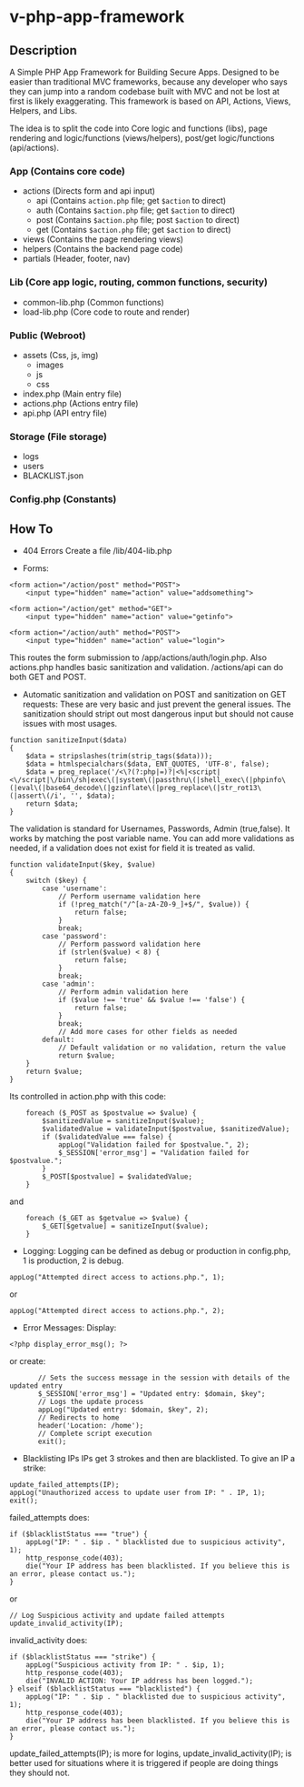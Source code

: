 # v-php-app-framework

## Description

A Simple PHP App Framework for Building Secure Apps. Designed to be easier than traditional MVC frameworks, because any developer who says they can jump into a random codebase built with MVC and not be lost at first is likely exaggerating. This framework is based on API, Actions, Views, Helpers, and Libs.

The idea is to split the code into Core logic and functions (libs), page rendering and logic/functions (views/helpers), post/get logic/functions (api/actions).

### App (Contains core code)

- actions (Directs form and api input)
  - api (Contains `action.php` file; get `$action` to direct)
  - auth (Contains `$action.php` file; get `$action` to direct)
  - post (Contains `$action.php` file; post `$action` to direct)
  - get (Contains `$action.php` file; get `$action` to direct)
- views (Contains the page rendering views)
- helpers (Contains the backend page code)
- partials (Header, footer, nav)

### Lib (Core app logic, routing, common functions, security)

- common-lib.php (Common functions)
- load-lib.php (Core code to route and render)

### Public (Webroot)

- assets (Css, js, img)
  - images
  - js
  - css
- index.php (Main entry file)
- actions.php (Actions entry file)
- api.php (API entry file)

### Storage (File storage)

- logs
- users
- BLACKLIST.json

### Config.php (Constants)

## How To

- 404 Errors
Create a file /lib/404-lib.php

- Forms:

```
<form action="/action/post" method="POST">
    <input type="hidden" name="action" value="addsomething">
```

```
<form action="/action/get" method="GET">
    <input type="hidden" name="action" value="getinfo">
```

```
<form action="/action/auth" method="POST">
    <input type="hidden" name="action" value="login">
```

This routes the form submission to /app/actions/auth/login.php. Also actions.php handles basic sanitization and validation. /actions/api can do both GET and POST.

- Automatic sanitization and validation on POST and sanitization on GET requests:
  These are very basic and just prevent the general issues. The sanitization should stript out most dangerous input but should not cause issues with most usages.

```
function sanitizeInput($data)
{
    $data = stripslashes(trim(strip_tags($data)));
    $data = htmlspecialchars($data, ENT_QUOTES, 'UTF-8', false);
    $data = preg_replace('/<\?(?:php|=)?|<%|<script|<\/script|\/bin\/sh|exec\(|system\(|passthru\(|shell_exec\(|phpinfo\(|eval\(|base64_decode\(|gzinflate\(|preg_replace\(|str_rot13\(|assert\(/i', '', $data);
    return $data;
}
```

The validation is standard for Usernames, Passwords, Admin (true,false). It works by matching the post variable name. You can add more validations as needed, if a validation does not exist for field it is treated as valid.

```
function validateInput($key, $value)
{
    switch ($key) {
        case 'username':
            // Perform username validation here
            if (!preg_match("/^[a-zA-Z0-9_]+$/", $value)) {
                return false;
            }
            break;
        case 'password':
            // Perform password validation here
            if (strlen($value) < 8) {
                return false;
            }
            break;
        case 'admin':
            // Perform admin validation here
            if ($value !== 'true' && $value !== 'false') {
                return false;
            }
            break;
            // Add more cases for other fields as needed
        default:
            // Default validation or no validation, return the value
            return $value;
    }
    return $value;
}
```

Its controlled in action.php with this code:

```
    foreach ($_POST as $postvalue => $value) {
        $sanitizedValue = sanitizeInput($value);
        $validatedValue = validateInput($postvalue, $sanitizedValue);
        if ($validatedValue === false) {
            appLog("Validation failed for $postvalue.", 2);
            $_SESSION['error_msg'] = "Validation failed for $postvalue.";
        }
        $_POST[$postvalue] = $validatedValue;
    }
```

and

```
    foreach ($_GET as $getvalue => $value) {
        $_GET[$getvalue] = sanitizeInput($value);
    }
```

- Logging:
Logging can be defined as debug or production in config.php, 1 is production, 2 is debug.

```
appLog("Attempted direct access to actions.php.", 1);
```

or

```
appLog("Attempted direct access to actions.php.", 2);
```

- Error Messages:
Display:

```
<?php display_error_msg(); ?>
```

or create:

```
       // Sets the success message in the session with details of the updated entry
       $_SESSION['error_msg'] = "Updated entry: $domain, $key";
       // Logs the update process
       appLog("Updated entry: $domain, $key", 2);
       // Redirects to home
       header('Location: /home');
       // Complete script execution
       exit();
```

- Blacklisting IPs
IPs get 3 strokes and then are blacklisted. To give an IP a strike:

```
update_failed_attempts(IP);
appLog("Unauthorized access to update user from IP: " . IP, 1);
exit();
```

failed_attempts does:

```
if ($blacklistStatus === "true") {
    appLog("IP: " . $ip . " blacklisted due to suspicious activity", 1);
    http_response_code(403);
    die("Your IP address has been blacklisted. If you believe this is an error, please contact us.");
}
```

or

```
// Log Suspicious activity and update failed attempts
update_invalid_activity(IP);
```

invalid_activity does:

```
if ($blacklistStatus === "strike") {
    appLog("Suspicious activity from IP: " . $ip, 1);
    http_response_code(403);
    die("INVALID ACTION: Your IP address has been logged.");
} elseif ($blacklistStatus === "blacklisted") {
    appLog("IP: " . $ip . " blacklisted due to suspicious activity", 1);
    http_response_code(403);
    die("Your IP address has been blacklisted. If you believe this is an error, please contact us.");
}
```

update_failed_attempts(IP); is more for logins, update_invalid_activity(IP); is better used for situations where it is triggered if people are doing things they should not.
